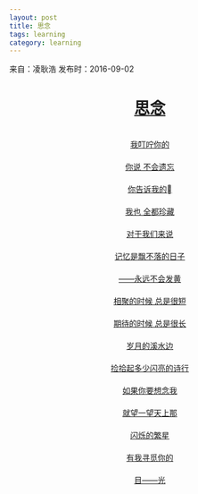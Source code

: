 ```yaml
---
layout: post
title: 思念
tags: learning
category: learning
---
```


来自：凌耿浩 发布时：2016-09-02

<html>
    <meta charset="UTF-8">
    <head>
        <title>诗歌</title>
    </head>
    <body>
    <center><u><h1>思念</h1><br></u></center>
    <center><u>我叮咛你的<br></u></center>
　　 <center><u>你说 不会遗忘<br></u></center>
　　 <center><u>你告诉我的<br></u></center>
　　 <center><u>我也 全都珍藏<br></u></center>
　　 <center><u>对于我们来说<br></u></center>
　　 <center><u>记忆是飘不落的日子<br></u></center>
　　 <center><u>——永远不会发黄<br></u></center>
　　 <center><u>相聚的时候 总是很短<br></u></center>
　　 <center><u>期待的时候 总是很长<br></u></center>
　　 <center><u>岁月的溪水边<br></u></center>
　　 <center><u>捡拾起多少闪亮的诗行<br></u></center>
　　 <center><u>如果你要想念我<br></u></center>
　　 <center><u>就望一望天上那<br></u></center>
　　 <center><u>闪烁的繁星<br></u></center>
　　 <center><u>有我寻觅你的<br></u></center>
　　 <center><u>目——光<br></u></center>
　　 </body>
</html>

                           